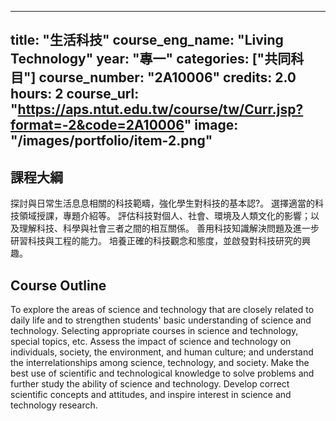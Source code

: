 
---
title: "生活科技"
course_eng_name: "Living Technology"
year: "專一"
categories: ["共同科目"]
course_number: "2A10006"
credits: 2.0
hours: 2
course_url: "https://aps.ntut.edu.tw/course/tw/Curr.jsp?format=-2&code=2A10006"
image: "/images/portfolio/item-2.png"
---

## 課程大綱

探討與日常生活息息相關的科技範疇，強化學生對科技的基本認?。
選擇適當的科技領域授課，專題介紹等。
評估科技對個人、社會、環境及人類文化的影響；以及理解科技、科學與社會三者之間的相互關係。
善用科技知識解決問題及進一步研習科技與工程的能力。
培養正確的科技觀念和態度，並啟發對科技研究的興趣。

## Course Outline

To explore the areas of science and technology that are closely related to daily life and to strengthen students' basic understanding of science and technology.
Selecting appropriate courses in science and technology, special topics, etc.
Assess the impact of science and technology on individuals, society, the environment, and human culture; and understand the interrelationships among science, technology, and society.
Make the best use of scientific and technological knowledge to solve problems and further study the ability of science and technology.
Develop correct scientific concepts and attitudes, and inspire interest in science and technology research.
